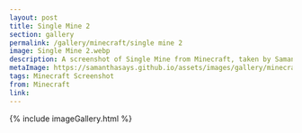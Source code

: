 ```yaml
---
layout: post
title: Single Mine 2
section: gallery
permalink: /gallery/minecraft/single mine 2
image: Single Mine 2.webp
description: A screenshot of Single Mine from Minecraft, taken by Samantha Says.
metaImage: https://samanthasays.github.io/assets/images/gallery/minecraft/Single Mine 2.webp
tags: Minecraft Screenshot
from: Minecraft
link: 
---
```

{% include imageGallery.html %}